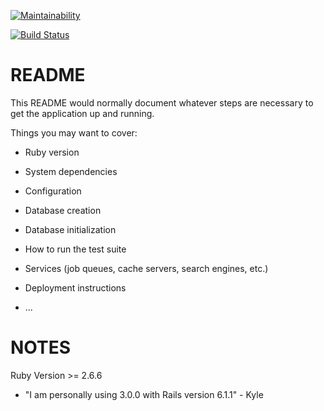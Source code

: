 [![Maintainability](https://api.codeclimate.com/v1/badges/d7f049aa00b6a057d3b4/maintainability)](https://codeclimate.com/github/kkhus5/Cue-to-Cue/maintainability)

[![Build Status](https://travis-ci.com/kkhus5/Cue-to-Cue.svg?branch=main)](https://travis-ci.com/kkhus5/Cue-to-Cue)

# README

This README would normally document whatever steps are necessary to get the
application up and running.

Things you may want to cover:

* Ruby version

* System dependencies

* Configuration

* Database creation

* Database initialization

* How to run the test suite

* Services (job queues, cache servers, search engines, etc.)

* Deployment instructions

* ...

# NOTES

Ruby Version >= 2.6.6
* "I am personally using 3.0.0 with Rails version 6.1.1" - Kyle
